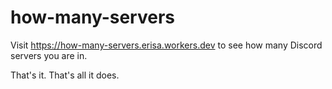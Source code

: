 # how-many-servers

Visit https://how-many-servers.erisa.workers.dev to see how many Discord servers you are in.

That's it. That's all it does.